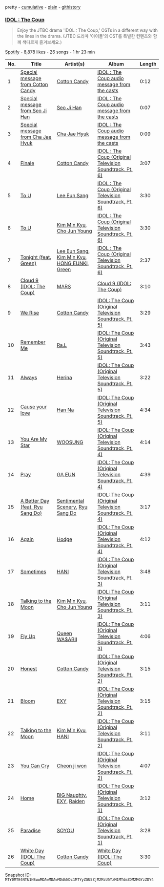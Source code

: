 pretty - [cumulative](/playlists/cumulative/37i9dQZF1DWTm9PQomW7Or.md) - [plain](/playlists/plain/37i9dQZF1DWTm9PQomW7Or) - [githistory](https://github.githistory.xyz/mackorone/spotify-playlist-archive/blob/main/playlists/plain/37i9dQZF1DWTm9PQomW7Or)

### [IDOL : The Coup](https://open.spotify.com/playlist/37i9dQZF1DWTm9PQomW7Or)

> Enjoy the JTBC drama 'IDOL : The Coup,' OSTs in a different way with the lines in the drama\. \(JTBC 드라마 '아이돌'의 OST를 특별한 컨텐츠와 함께 색다르게 즐겨보세요.\)

[Spotify](https://open.spotify.com/user/spotify) - 8,878 likes - 26 songs - 1 hr 23 min

| No. | Title | Artist(s) | Album | Length |
|---|---|---|---|---|
| 1 | [Special message from Cotton Candy](https://open.spotify.com/track/3eYqVNv1EM9kkjU3wfYrAl) | [Cotton Candy](https://open.spotify.com/artist/0XRMbnjCPM7HhvxZXZrNxg) | [IDOL : The Coup audio message from the casts](https://open.spotify.com/album/45cNET5ON3WgoLa1r6EQsw) | 0:12 |
| 2 | [Special message from Seo Ji Han](https://open.spotify.com/track/3J4TORQwm9tcqX6FUzA2GN) | [Seo Ji Han](https://open.spotify.com/artist/75gPrnivUffQiLa2anLL4c) | [IDOL : The Coup audio message from the casts](https://open.spotify.com/album/45cNET5ON3WgoLa1r6EQsw) | 0:07 |
| 3 | [Special message from Cha Jae Hyuk](https://open.spotify.com/track/6LInbfHqybj0kgV4iOEtNB) | [Cha Jae Hyuk](https://open.spotify.com/artist/1oFfGGG6QfcBYPweA6NIDz) | [IDOL : The Coup audio message from the casts](https://open.spotify.com/album/45cNET5ON3WgoLa1r6EQsw) | 0:09 |
| 4 | [Finale](https://open.spotify.com/track/0oslYYo3t1iwbnoTJy1mja) | [Cotton Candy](https://open.spotify.com/artist/0XRMbnjCPM7HhvxZXZrNxg) | [IDOL : The Coup \(Original Television Soundtrack, Pt\. 6\)](https://open.spotify.com/album/2RPRofE4Hq2f8KOLWR9B2M) | 3:07 |
| 5 | [To U](https://open.spotify.com/track/5mvIFPXN7ImVG2jaxNnjfn) | [Lee Eun Sang](https://open.spotify.com/artist/23oRZ1WSV1YCPk3Ra7ivzJ) | [IDOL : The Coup \(Original Television Soundtrack, Pt\. 6\)](https://open.spotify.com/album/2RPRofE4Hq2f8KOLWR9B2M) | 3:30 |
| 6 | [To U](https://open.spotify.com/track/2lgy9lc8MU5PJXH2bDZdwO) | [Kim Min Kyu](https://open.spotify.com/artist/5rGTIicetUCmoXHgpU7fKz), [Cho Jun Young](https://open.spotify.com/artist/6RhT6uaJNqzRej3y1Ha5SH) | [IDOL : The Coup \(Original Television Soundtrack, Pt\. 6\)](https://open.spotify.com/album/2RPRofE4Hq2f8KOLWR9B2M) | 3:30 |
| 7 | [Tonight \(feat\. Green\)](https://open.spotify.com/track/3kI7FpzcdxS8bbd0UGtsAX) | [Lee Eun Sang](https://open.spotify.com/artist/23oRZ1WSV1YCPk3Ra7ivzJ), [Kim Min Kyu](https://open.spotify.com/artist/5rGTIicetUCmoXHgpU7fKz), [HONG EUNKI](https://open.spotify.com/artist/2MKcT836vEL1s5kJXJ9QNT), [Green](https://open.spotify.com/artist/6nCWlQAjygvM0xKg7rP0B0) | [IDOL : The Coup \(Original Television Soundtrack, Pt\. 6\)](https://open.spotify.com/album/2RPRofE4Hq2f8KOLWR9B2M) | 2:37 |
| 8 | [Cloud 9 \(IDOL: The Coup\)](https://open.spotify.com/track/1Bmoe6B9S2WAFLtyAYPqbU) | [MARS](https://open.spotify.com/artist/76PacqX55ge8eRPXe7PdJe) | [Cloud 9 \(IDOL: The Coup\)](https://open.spotify.com/album/6NHUEuDavvZnb9KAHAmmA6) | 3:10 |
| 9 | [We Rise](https://open.spotify.com/track/4rv92w93ROUPu0ljeiNMoj) | [Cotton Candy](https://open.spotify.com/artist/0XRMbnjCPM7HhvxZXZrNxg) | [IDOL: The Coup \(Original Television Soundtrack, Pt\. 5\)](https://open.spotify.com/album/3YXITGpeUXUpQwdy1u37z3) | 3:29 |
| 10 | [Remember Me](https://open.spotify.com/track/1ZLsDZmcABNOQh5SCYbegG) | [Ra.L](https://open.spotify.com/artist/2TICrL7vZOMidetbsKrbfv) | [IDOL: The Coup \(Original Television Soundtrack, Pt\. 5\)](https://open.spotify.com/album/3YXITGpeUXUpQwdy1u37z3) | 3:43 |
| 11 | [Always](https://open.spotify.com/track/2gS808kJ4sJyUz9yIvJssj) | [Herina](https://open.spotify.com/artist/3yvreEplaSZl4WT59o51pN) | [IDOL: The Coup \(Original Television Soundtrack, Pt\. 5\)](https://open.spotify.com/album/3YXITGpeUXUpQwdy1u37z3) | 3:22 |
| 12 | [Cause your love](https://open.spotify.com/track/7rQZtdiRvgJfliSBV0nRCk) | [Han Na](https://open.spotify.com/artist/0Q4wv11yD3N6MhSxCjfSet) | [IDOL: The Coup \(Original Television Soundtrack, Pt\. 5\)](https://open.spotify.com/album/3YXITGpeUXUpQwdy1u37z3) | 4:34 |
| 13 | [You Are My Star](https://open.spotify.com/track/3SlCAv8ID8qwFcnpIkLDoA) | [WOOSUNG](https://open.spotify.com/artist/5LHu1iF8m0XtRBEJbbwSoo) | [IDOL: The Coup \(Original Television Soundtrack, Pt\. 4\)](https://open.spotify.com/album/4UpRYvSfBeUTmNxiRMPbQA) | 4:14 |
| 14 | [Pray](https://open.spotify.com/track/4HVoeNktpoi2L8MMhtPcLJ) | [GA EUN](https://open.spotify.com/artist/6wDE43fDrn0khXMlj5jJHJ) | [IDOL: The Coup \(Original Television Soundtrack, Pt\. 4\)](https://open.spotify.com/album/4UpRYvSfBeUTmNxiRMPbQA) | 4:39 |
| 15 | [A Better Day \(feat\. Ryu Sang Do\)](https://open.spotify.com/track/7g9Flkqh2FFxnIiPshw92Q) | [Sentimental Scenery](https://open.spotify.com/artist/3tAtWjLnNyZqmvfLx2dDJ7), [Ryu Sang Do](https://open.spotify.com/artist/278d4WkxWHWATbbYcUzEPq) | [IDOL: The Coup \(Original Television Soundtrack, Pt\. 4\)](https://open.spotify.com/album/4UpRYvSfBeUTmNxiRMPbQA) | 3:17 |
| 16 | [Again](https://open.spotify.com/track/4aDnJ9Brqanvy0lSBWzIZi) | [Hodge](https://open.spotify.com/artist/6kCDM3taYbKQFVrodiSUK7) | [IDOL: The Coup \(Original Television Soundtrack, Pt\. 4\)](https://open.spotify.com/album/4UpRYvSfBeUTmNxiRMPbQA) | 4:12 |
| 17 | [Sometimes](https://open.spotify.com/track/3LP8X7wPZqU1FmkCSoxsqM) | [HANI](https://open.spotify.com/artist/5quuAyAO2BQW2cjgfYPj0x) | [IDOL: The Coup \(Original Television Soundtrack, Pt\. 3\)](https://open.spotify.com/album/1youS4Jo7aqdvzaxv3F80o) | 3:48 |
| 18 | [Talking to the Moon](https://open.spotify.com/track/64VDNojMK1crDdPeXJdxLT) | [Kim Min Kyu](https://open.spotify.com/artist/5rGTIicetUCmoXHgpU7fKz), [Cho Jun Young](https://open.spotify.com/artist/6RhT6uaJNqzRej3y1Ha5SH) | [IDOL: The Coup \(Original Television Soundtrack, Pt\. 3\)](https://open.spotify.com/album/1youS4Jo7aqdvzaxv3F80o) | 3:11 |
| 19 | [Fly Up](https://open.spotify.com/track/6iUcZ7QAxt1C6gDd9CkGEk) | [Queen WA$ABII](https://open.spotify.com/artist/5FQWaF32sJ8rXb8aPcj2VI) | [IDOL: The Coup \(Original Television Soundtrack, Pt\. 3\)](https://open.spotify.com/album/1youS4Jo7aqdvzaxv3F80o) | 4:06 |
| 20 | [Honest](https://open.spotify.com/track/1A9GiSTO5a6katWKUJfV4t) | [Cotton Candy](https://open.spotify.com/artist/0XRMbnjCPM7HhvxZXZrNxg) | [IDOL: The Coup \(Original Television Soundtrack, Pt\. 2\)](https://open.spotify.com/album/6uZxdb9Sk9ahPjpRWwqHkC) | 3:15 |
| 21 | [Bloom](https://open.spotify.com/track/7huP0epHGaopyXN3a51cPb) | [EXY](https://open.spotify.com/artist/3QFf0wwzpLiSmC4hx7lhER) | [IDOL: The Coup \(Original Television Soundtrack, Pt\. 2\)](https://open.spotify.com/album/6uZxdb9Sk9ahPjpRWwqHkC) | 3:15 |
| 22 | [Talking to the Moon](https://open.spotify.com/track/5CL2EV991BxsyPyY9dv5Pb) | [Kim Min Kyu](https://open.spotify.com/artist/5rGTIicetUCmoXHgpU7fKz), [HANI](https://open.spotify.com/artist/5quuAyAO2BQW2cjgfYPj0x) | [IDOL: The Coup \(Original Television Soundtrack, Pt\. 2\)](https://open.spotify.com/album/6uZxdb9Sk9ahPjpRWwqHkC) | 3:11 |
| 23 | [You Can Cry](https://open.spotify.com/track/1bD4DokWm69ZwGBQ75jAga) | [Cheon ji won](https://open.spotify.com/artist/4mAMLdxCAnBsr14WaJ23oy) | [IDOL: The Coup \(Original Television Soundtrack, Pt\. 2\)](https://open.spotify.com/album/6uZxdb9Sk9ahPjpRWwqHkC) | 4:07 |
| 24 | [Home](https://open.spotify.com/track/4IYkOXspUW61nJUetcqkpJ) | [BIG Naughty](https://open.spotify.com/artist/7cEaNXXTHx3LokbjUUyHal), [EXY](https://open.spotify.com/artist/3QFf0wwzpLiSmC4hx7lhER), [Raiden](https://open.spotify.com/artist/4YXNoMVTHRt01jYaKXTumJ) | [IDOL: The Coup \(Original Television Soundtrack, Pt\. 1\)](https://open.spotify.com/album/0fWGwOtbOLZfG6ZIBQRpAv) | 3:12 |
| 25 | [Paradise](https://open.spotify.com/track/4IT5FuLhPEFlGfaApivmZi) | [SOYOU](https://open.spotify.com/artist/3b4kLCI0ZJW47TFsNRqgCb) | [IDOL: The Coup \(Original Television Soundtrack, Pt\. 1\)](https://open.spotify.com/album/0fWGwOtbOLZfG6ZIBQRpAv) | 3:28 |
| 26 | [White Day \(IDOL: The Coup\)](https://open.spotify.com/track/0TRHKlHox8YVaBCJ6cUlGJ) | [Cotton Candy](https://open.spotify.com/artist/0XRMbnjCPM7HhvxZXZrNxg) | [White Day \(IDOL: The Coup\)](https://open.spotify.com/album/4Dm7MfVTVTr7toMxqZ9r9a) | 3:30 |

Snapshot ID: `MTY0MTE4NTk1NSwwMDAwMDAwMDdkNDc1MTYyZGU5ZjM2MzU5YzM1MTdmZDM2MGYzZDY4`
